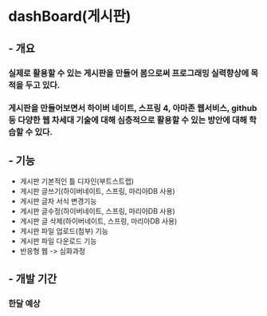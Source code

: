 # dashBoard(게시판)
## - 개요
### 실제로 활용할 수 있는 게시판을 만들어 봄으로써 프로그래밍 실력향상에 목적을 두고 있다.
### 게시판을 만들어보면서 하이버 네이트, 스프링 4, 아마존 웹서비스, github 등 다양한 웹 차세대 기술에 대해 심층적으로 활용할 수 있는 방안에 대해 학습할 수 있다.
## - 기능
* 게시판 기본적인 틀 디자인(부트스트랩)
* 게시판 글쓰기(하이버네이트, 스프링, 마리아DB 사용)
* 게시판 글자 서식 변경기능
* 게시판 글수정(하이버네이트, 스프링, 마리아DB 사용)
* 게시판 글 삭제(하이버네이트, 스프링, 마리아DB 사용)
* 게시판 파일 업로드(첨부) 기능
* 게시판 파일 다운로드 기능
* 반응형 웹 -> 심화과정
## - 개발 기간
### 한달 예상
